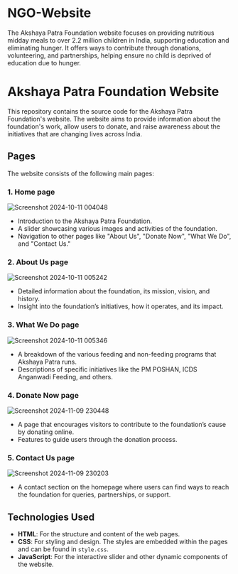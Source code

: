 # NGO-Website
The Akshaya Patra Foundation website focuses on providing nutritious midday meals to over 2.2 million children in India, supporting education and eliminating hunger. It offers ways to contribute through donations, volunteering, and partnerships, helping ensure no child is deprived of education due to hunger.

# Akshaya Patra Foundation Website

This repository contains the source code for the Akshaya Patra Foundation's website. The website aims to provide information about the foundation's work, allow users to donate, and raise awareness about the initiatives that are changing lives across India.

## Pages

The website consists of the following main pages:

### 1. **Home page**

![Screenshot 2024-10-11 004048](https://github.com/user-attachments/assets/43f0bfcd-6209-4ef4-a198-ff0e3c342a85)

   - Introduction to the Akshaya Patra Foundation.
   - A slider showcasing various images and activities of the foundation.
   - Navigation to other pages like "About Us", "Donate Now", "What We Do", and "Contact Us."

### 2. **About Us page**

![Screenshot 2024-10-11 005242](https://github.com/user-attachments/assets/f2758708-c9a0-4e9b-8ee3-e37885383f42)

   - Detailed information about the foundation, its mission, vision, and history.
   - Insight into the foundation’s initiatives, how it operates, and its impact.

### 3. **What We Do page**

![Screenshot 2024-10-11 005346](https://github.com/user-attachments/assets/2fa34c87-51a3-491b-9780-042a7ae8ff95)

   - A breakdown of the various feeding and non-feeding programs that Akshaya Patra runs.
   - Descriptions of specific initiatives like the PM POSHAN, ICDS Anganwadi Feeding, and others.

### 4. **Donate Now page**

![Screenshot 2024-11-09 230448](https://github.com/user-attachments/assets/cae9eeb3-15d1-4ea4-b107-02b5b729d730)

   - A page that encourages visitors to contribute to the foundation’s cause by donating online.
   - Features to guide users through the donation process.

### 5. **Contact Us page**

![Screenshot 2024-11-09 230203](https://github.com/user-attachments/assets/bf3345cf-790a-461e-b353-2b2666608032)

   - A contact section on the homepage where users can find ways to reach the foundation for queries, partnerships, or support.

## Technologies Used

- **HTML**: For the structure and content of the web pages.
- **CSS**: For styling and design. The styles are embedded within the pages and can be found in `style.css`.
- **JavaScript**: For the interactive slider and other dynamic components of the website.

